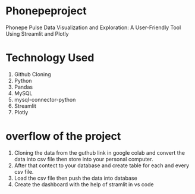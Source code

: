 # Phonepeproject
Phonepe Pulse Data Visualization and Exploration: A User-Friendly Tool Using Streamlit and Plotly

# Technology Used
1. Github Cloning
2.  Python
3.  Pandas
4.  MySQL 
5. mysql-connector-python
6. Streamlit
7. Plotly

# overflow of the project
1. Cloning the data from the guthub link in google colab and convert the data into csv file then store into your personal computer. 
2. After that contect to your database and create table for each and every csv file.
3. Load the csv file then push the data into database 
4. Create the dashboard with the help of stramlit in vs code 




